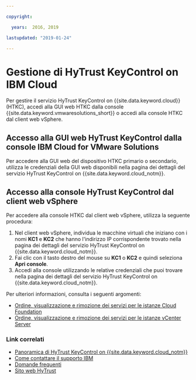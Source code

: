 ```yaml
---

copyright:

  years:  2016, 2019

lastupdated: "2019-01-24"

---
```


# Gestione di HyTrust KeyControl on IBM Cloud

Per gestire il servizio HyTrust KeyControl on {{site.data.keyword.cloud}} (HTKC), accedi alla GUI web HTKC dalla console {{site.data.keyword.vmwaresolutions_short}} o accedi alla console HTKC dal client web vSphere.

## Accesso alla GUI web HyTrust KeyControl dalla console IBM Cloud for VMware Solutions

Per accedere alla GUI web del dispositivo HTKC primario o secondario, utilizza le credenziali della GUI web disponibili nella pagina dei dettagli del servizio HyTrust KeyControl on {{site.data.keyword.cloud_notm}}.

## Accesso alla console HyTrust KeyControl dal client web vSphere

Per accedere alla console HTKC dal client web vSphere, utilizza la seguente procedura:
1. Nel client web vSphere, individua le macchine virtuali che iniziano con i nomi **KC1** e **KC2** che hanno l'indirizzo IP corrispondente trovato nella pagina dei dettagli del servizio HyTrust KeyControl on {{site.data.keyword.cloud_notm}}.
2. Fai clic con il tasto destro del mouse su **KC1** o **KC2** e quindi seleziona **Apri console**.
3. Accedi alla console utilizzando le relative credenziali che puoi trovare nella pagina dei dettagli del servizio HyTrust KeyControl on {{site.data.keyword.cloud_notm}}.

Per ulteriori informazioni, consulta i seguenti argomenti:
* [Ordine, visualizzazione e rimozione dei servizi per le istanze Cloud Foundation](/docs/services/vmwaresolutions/sddc/sd_addingremovingservices.html)
* [Ordine, visualizzazione e rimozione dei servizi per le istanze vCenter Server](/docs/services/vmwaresolutions/vcenter/vc_addingremovingservices.html)

### Link correlati

* [Panoramica di HyTrust KeyControl on {{site.data.keyword.cloud_notm}}](/docs/services/vmwaresolutions/services/htkc_considerations.html)
* [Come contattare il supporto IBM](/docs/services/vmwaresolutions/vmonic/trbl_support.html)
* [Domande frequenti](/docs/services/vmwaresolutions/vmonic/faq.html)
* [Sito web HyTrust](https://www.hytrust.com/)
